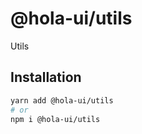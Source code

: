 # @hola-ui/utils

Utils

## Installation

```sh
yarn add @hola-ui/utils
# or
npm i @hola-ui/utils
```